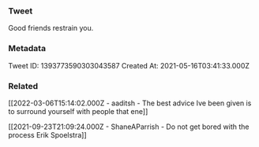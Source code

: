 ### Tweet
Good friends restrain you.

### Metadata
Tweet ID: 1393773590303043587
Created At: 2021-05-16T03:41:33.000Z

### Related
[[2022-03-06T15:14:02.000Z - aaditsh - The best advice Ive been given is to surround yourself with people that ene]]

[[2021-09-23T21:09:24.000Z - ShaneAParrish - Do not get bored with the process Erik Spoelstra]]
